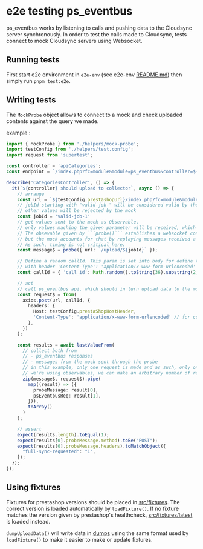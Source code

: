 # e2e testing ps_eventbus

ps_eventbus works by listening to calls and pushing data to the Cloudsync server synchronously.
In order to test the calls made to Cloudsync, tests connect to mock Cloudsync servers using Websocket.

## Running tests

First start e2e environment in ```e2e-env``` (see e2e-env [README.md](../e2e-env/README.md)) then simply run ```pnpm test:e2e```.

## Writing tests

The `MockProbe` object allows to connect to a mock and check uploaded contents against the query we made.

example :
```typescript
import { MockProbe } from './helpers/mock-probe';
import testConfig from './helpers/test.config';
import request from 'supertest';

const controller = 'apiCategories';
const endpoint = `/index.php?fc=module&module=ps_eventbus&controller=${controller}&limit=5`;

describe('CategoriesController', () => {
  it(`${controller} should upload to collector`, async () => {
    // arrange
    const url = `${testConfig.prestashopUrl}/index.php?fc=module&module=ps_eventbus&controller=${controller}&limit=5&full=1&job_id=${jobId}`;
    // jobId starting with "valid-job-" will be considered valid by the mock sync-api and will always return 201;
    // other values will be rejected by the mock
    const jobId = 'valid-job-1'
    // get values sent to the mock as Observable.
    // only values maching the given parameter will be received, which allows to exclude values sent by other tests.
    // The obsevable given by ```probe()``` establishes a websocket connection with the mock only on first subscribe,
    // but the mock accounts for that by replaying messages received a few seconds before.
    // As such, timing is not critical here.
    const message$ = probe({ url: `/upload/${jobId}` });

    // Define a random callId. This param is set into body for define the compat with PHP 5.6,
    // with header 'Content-Type': 'application/x-www-form-urlencoded'
    const callId = { 'call_id': Math.random().toString(36).substring(2, 11) };

    // act
    // call ps_eventbus api, which should in turn upload data to the mock.
    const request$ = from(
      axios.post(url, callId, {
        headers: {
          Host: testConfig.prestaShopHostHeader,
          'Content-Type': 'application/x-www-form-urlencoded' // for compat PHP 5.6
        },
      })
    );

    const results = await lastValueFrom(
      // collect both from
      // - ps_eventbus responses
      // - messages from the mock sent through the probe
      // in this example, only one request is made and as such, only one message should be received, but because
      // we're using observables, we can make an arbitrary number of requests.
      zip(message$, request$).pipe(
        map((result) => ({
          probeMessage: result[0],
          psEventbusReq: result[1],
        })),
        toArray()
      )
    );

    // assert
    expect(results.length).toEqual(1);
    expect(results[0].probeMessage.method).toBe("POST");
    expect(results[0].probeMessage.headers).toMatchObject({
      "full-sync-requested": "1",
    });
  });
});
```

## Using fixtures

Fixtures for prestashop versions should be placed in [src/fixtures](src/fixtures). The correct version is loaded 
automatically by ```loadFixture()```. If no fixture matches the version given by prestashop's healthcheck,
[src/fixtures/latest](src/fixtures/latest) is loaded instead.

```dumpUploadData()``` will write data in [dumps](dumps) using the same format used by ```loadFixture()```
to make it easier to make or update fixtures.
